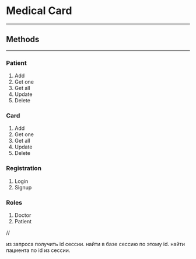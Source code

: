 # Medical Card
___

## Methods
___

### Patient

1. Add
2. Get one
3. Get all
4. Update 
5. Delete

### Card

1. Add
2. Get one
3. Get all
4. Update
5. Delete

### Registration

1. Login
2. Signup

### Roles

1. Doctor
2. Patient



//

из запроса получить id сессии.
найти в базе сессию по этому id.
найти пациента по id из сессии.

